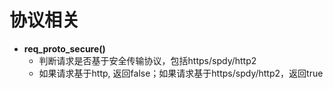 # 协议相关

- **req_proto_secure()**
  - 判断请求是否基于安全传输协议，包括https/spdy/http2 
  - 如果请求基于http, 返回false；如果请求基于https/spdy/http2，返回true